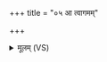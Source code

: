 +++
title = "०५ आ त्वागमम्"

+++
<details><summary>मूलम् (VS)</summary>

आ त्वा॑गमं॒ शंता॑तिभि॒रथो॑ अरि॒ष्टता॑तिभिः। दक्षं॑ त उ॒ग्रमाभा॑रिषं॒ परा॒ यक्ष्मं॑ सुवामि ते ॥
</details>